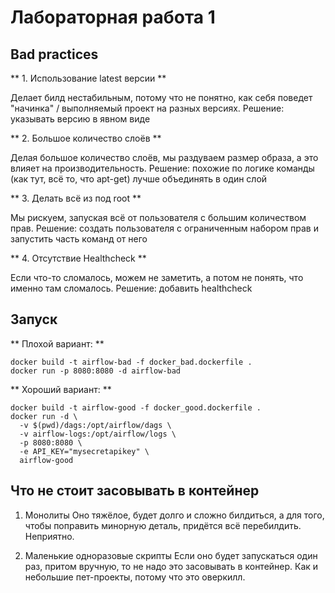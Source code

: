 # Лабораторная работа 1

## Bad practices

** 1. Использование latest версии **

Делает билд нестабильным, потому что не понятно, как себя поведет "начинка" / выполняемый проект на разных версиях. Решение: указывать версию в явном виде

** 2. Большое количество слоёв ** 

Делая большое количество слоёв, мы раздуваем размер образа, а это влияет на производительность. Решение: похожие по логике команды (как тут, всё то, что apt-get) лучше объединять в один слой

** 3. Делать всё из под root **

Мы рискуем, запуская всё от пользователя с большим количеством прав. Решение: создать пользователя с ограниченным набором прав и запустить часть команд от него

** 4. Отсутствие Healthcheck **

Если что-то сломалось, можем не заметить, а потом не понять, что именно там сломалось. Peшение: добавить healthcheck

## Запуск

** Плохой вариант: **
```
docker build -t airflow-bad -f docker_bad.dockerfile .
docker run -p 8080:8080 -d airflow-bad
```

** Хороший вариант: **
```
docker build -t airflow-good -f docker_good.dockerfile .
docker run -d \
  -v $(pwd)/dags:/opt/airflow/dags \
  -v airflow-logs:/opt/airflow/logs \
  -p 8080:8080 \
  -e API_KEY="mysecretapikey" \
  airflow-good
```

## Что не стоит засовывать в контейнер

1. Монолиты
Оно тяжёлое, будет долго и сложно билдиться, а для того, чтобы поправить минорную деталь, придётся всё перебилдить. Неприятно.

2. Маленькие одноразовые скрипты
Если оно будет запускаться один раз, притом вручную, то не надо это засовывать в контейнер. Как и небольшие пет-проекты, потому что это оверкилл.